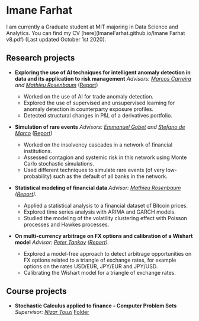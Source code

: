 # Imane Farhat
I am currently a Graduate student at MIT majoring in Data Science and Analytics. You can find my CV [here](ImaneFarhat.github.io/Imane Farhat v8.pdf) (Last updated October 1st 2020). 

## Research projects

* **Exploring the use of AI techniques for intelligent anomaly detection in data and its application to risk management**
_Advisors: [Marcos Carreira](https://quantreg.com/people/marcos-carreira/) and [Mathieu Rosenbaum](http://www.crest.fr/ses.php?user=3046)_
([Report](ImaneFarhat.github.io/PSC___Final_Report.pdf))
  - Worked on the use of AI for trade anomaly detection. 
  - Explored the use of supervised and unsupervised learning for anomaly detection in counterparty exposure profiles.
  - Detected structural changes in P&L of a derivatives portfolio. 

* **Simulation of rare events**
_Advisors: [Emmanuel Gobet](http://www.cmap.polytechnique.fr/~gobet/) and [Stefano de Marco](http://www.cmap.polytechnique.fr/~demarco/)_
([Report](ImaneFarhat.github.io/Modal___Report.pdf))
  - Worked on the insolvency cascades in a network of financial institutions. 
  - Assessed contagion and systemic risk in this network using Monte Carlo stochastic simulations. 
  - Used different techniques to simulate rare events (of very low-probability) such as the default of all banks in the network. 

* **Statistical modeling of financial data**
_Advisor: [Mathieu Rosenbaum](http://www.crest.fr/ses.php?user=3046) ([Report](ImaneFarhat.github.io/MAP565_Project.pdf))._
  - Applied a statistical analysis to a financial dataset of Bitcoin prices.
  - Explored time series analysis with ARIMA and GARCH models.
  - Studied the modeling of the volatility clustering effect with Poisson processes and Hawkes processes.
  
* **On multi-currency arbitrage on FX options and calibration of a Wishart model**
_Advisor: [Peter Tankov](https://www.lpsm.paris/pageperso/tankov/) ([Report](ImaneFarhat.github.io/P3A___Rapport_Final.pdf))._
  - Explored a model-free approach to detect arbitrage opportunities on FX options related to a triangle of exchange rates, for example options on the rates USD/EUR, JPY/EUR and JPY/USD. 
  - Calibrating the Wishart model for a triangle of exchange rates. 
  
## Course projects

* **Stochastic Calculus applied to finance - Computer Problem Sets**
_Supervisor: [Nizar Touzi](http://www.cmap.polytechnique.fr/~touzi/)_
[Folder](ImaneFarhat/Finance_Stochastic_Calculus_Computer_Problem_Sets/CPS/)
